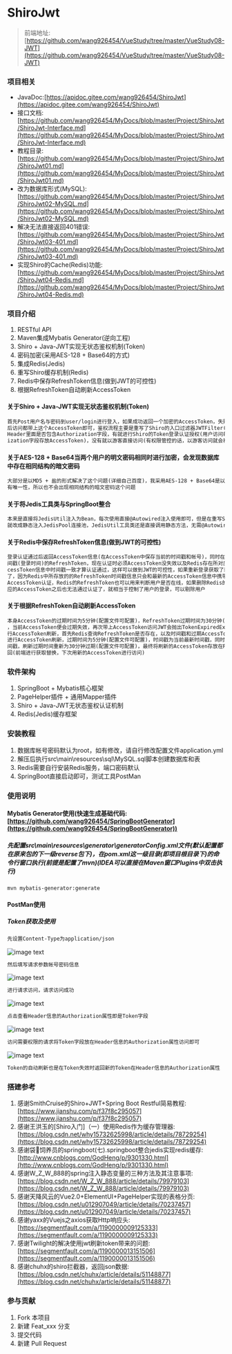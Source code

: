 # ShiroJwt

> 前端地址:[https://github.com/wang926454/VueStudy/tree/master/VueStudy08-JWT](https://github.com/wang926454/VueStudy/tree/master/VueStudy08-JWT)

### 项目相关

* JavaDoc:[https://apidoc.gitee.com/wang926454/ShiroJwt](https://apidoc.gitee.com/wang926454/ShiroJwt)
* 接口文档:[https://github.com/wang926454/MyDocs/blob/master/Project/ShiroJwt/ShiroJwt-Interface.md](https://github.com/wang926454/MyDocs/blob/master/Project/ShiroJwt/ShiroJwt-Interface.md)
* 教程目录:[https://github.com/wang926454/MyDocs/blob/master/Project/ShiroJwt/ShiroJwt01.md](https://github.com/wang926454/MyDocs/blob/master/Project/ShiroJwt/ShiroJwt01.md)
* 改为数据库形式(MySQL):[https://github.com/wang926454/MyDocs/blob/master/Project/ShiroJwt/ShiroJwt02-MySQL.md](https://github.com/wang926454/MyDocs/blob/master/Project/ShiroJwt/ShiroJwt02-MySQL.md)
* 解决无法直接返回401错误:[https://github.com/wang926454/MyDocs/blob/master/Project/ShiroJwt/ShiroJwt03-401.md](https://github.com/wang926454/MyDocs/blob/master/Project/ShiroJwt/ShiroJwt03-401.md)
* 实现Shiro的Cache(Redis)功能:[https://github.com/wang926454/MyDocs/blob/master/Project/ShiroJwt/ShiroJwt04-Redis.md](https://github.com/wang926454/MyDocs/blob/master/Project/ShiroJwt/ShiroJwt04-Redis.md)

### 项目介绍

1. RESTful API 
2. Maven集成Mybatis Generator(逆向工程)
3. Shiro + Java-JWT实现无状态鉴权机制(Token)
4. 密码加密(采用AES-128 + Base64的方式)
5. 集成Redis(Jedis)
6. 重写Shiro缓存机制(Redis)
7. Redis中保存RefreshToken信息(做到JWT的可控性)
8. 根据RefreshToken自动刷新AccessToken

#### 关于Shiro + Java-JWT实现无状态鉴权机制(Token)
```txt
首先Post用户名与密码到user/login进行登入，如果成功返回一个加密的AccessToken，失败的话直接返回401错误(帐号或密码不正确)，以
后访问都带上这个AccessToken即可，鉴权流程主要是重写了Shiro的入口过滤器JWTFilter(BasicHttpAuthenticationFilter)，判断请求
Header里面是否包含Authorization字段，有就进行Shiro的Token登录认证授权(用户访问每一个需要权限的请求必须在Header中添加Author
ization字段存放AccessToken)，没有就以游客直接访问(有权限管控的话，以游客访问就会被拦截)
```

#### 关于AES-128 + Base64当两个用户的明文密码相同时进行加密，会发现数据库中存在相同结构的暗文密码
```txt
大部分是以MD5 + 盐的形式解决了这个问题(详细自己百度)，我采用AES-128 + Base64是以帐号+密码的形式进行加密密码，因为帐号具
有唯一性，所以也不会出现相同结构的暗文密码这个问题
```

#### 关于将Jedis工具类与SpringBoot整合
```txt
本来是直接将JedisUtil注入为Bean，每次使用直接@Autowired注入使用即可，但是在重写Shiro的CustomCache无法注入JedisUtil，所以
就改成静态注入JedisPool连接池，JedisUtil工具类还是直接调用静态方法，无需@Autowired注入
```

#### 关于Redis中保存RefreshToken信息(做到JWT的可控性)
```txt
登录认证通过后返回AccessToken信息(在AccessToken中保存当前的时间戳和帐号)，同时在Redis中设置一条以帐号为Key，Value为当前时
间戳(登录时间)的RefreshToken，现在认证时必须AccessToken没失效以及Redis存在所对应的RefreshToken，且RefreshToken时间戳和Ac
cessToken信息中时间戳一致才算认证通过，这样可以做到JWT的可控性，如果重新登录获取了新的AccessToken，旧的AccessToken就认证不
了，因为Redis中所存放的的RefreshToken时间戳信息只会和最新的AccessToken信息中携带的时间戳一致，这样每个用户就只能使用最新的
AccessToken认证，Redis的RefreshToken也可以用来判断用户是否在线，如果删除Redis的某个RefreshToken，那这个RefreshToken所对
应的AccessToken之后也无法通过认证了，就相当于控制了用户的登录，可以剔除用户
```

#### 关于根据RefreshToken自动刷新AccessToken
```txt
本身AccessToken的过期时间为5分钟(配置文件可配置)，RefreshToken过期时间为30分钟(配置文件可配置)，当登录后时间过了5分钟之后
，当前AccessToken便会过期失效，再次带上AccessToken访问JWT会抛出TokenExpiredException异常说明Token过期，开始判断是否要进
行AccessToken刷新，首先Redis查询RefreshToken是否存在，以及时间戳和过期AccessToken所携带的时间戳是否一致，如果存在且一致就
进行AccessToken刷新，过期时间为5分钟(配置文件可配置)，时间戳为当前最新时间戳，同时也设置RefreshToken中的时间戳为当前最新时
间戳，刷新过期时间重新为30分钟过期(配置文件可配置)，最终将刷新的AccessToken存放在Response的Header中的Authorization字段返
回(前端进行获取替换，下次用新的AccessToken进行访问)
```

### 软件架构

1. SpringBoot + Mybatis核心框架
2. PageHelper插件 + 通用Mapper插件
3. Shiro + Java-JWT无状态鉴权认证机制
4. Redis(Jedis)缓存框架

### 安装教程

1. 数据库帐号密码默认为root，如有修改，请自行修改配置文件application.yml
2. 解压后执行src\main\resources\sql\MySQL.sql脚本创建数据库和表
3. Redis需要自行安装Redis服务，端口密码默认
4. SpringBoot直接启动即可，测试工具PostMan

### 使用说明

#### Mybatis Generator使用(快速生成基础代码:[https://github.com/wang926454/SpringBootGenerator](https://github.com/wang926454/SpringBootGenerator))

##### 先配置src\main\resources\generator\generatorConfig.xml文件(默认配置都在原来包的下一级reverse包下)，在pom.xml这一级目录(即项目根目录下)的命令行窗口执行(前提是配置了mvn)(IDEA可以直接在Maven窗口Plugins中双击执行)
```
mvn mybatis-generator:generate
```

#### PostMan使用

##### Token获取及使用
```txt
先设置Content-Type为application/json
```
![image text](https://docs.wang64.cn/Project/ShiroJwt/image/20181006001.PNG)
```txt
然后填写请求参数帐号密码信息
```
![image text](https://docs.wang64.cn/Project/ShiroJwt/image/20181006002.PNG)
```txt
进行请求访问，请求访问成功
```
![image text](https://docs.wang64.cn/Project/ShiroJwt/image/20181006003.PNG)
```txt
点击查看Header信息的Authorization属性即是Token字段
```
![image text](https://docs.wang64.cn/Project/ShiroJwt/image/20181006004.PNG)
```txt
访问需要权限的请求将Token字段放在Header信息的Authorization属性访问即可
```
![image text](https://docs.wang64.cn/Project/ShiroJwt/image/20181006005.PNG)
```txt
Token的自动刷新也是在Token失效时返回新的Token在Header信息的Authorization属性
```

### 搭建参考

1. 感谢SmithCruise的Shiro+JWT+Spring Boot Restful简易教程:[https://www.jianshu.com/p/f37f8c295057](https://www.jianshu.com/p/f37f8c295057)
2. 感谢王洪玉的[Shiro入门]（一）使用Redis作为缓存管理器:[https://blog.csdn.net/why15732625998/article/details/78729254](https://blog.csdn.net/why15732625998/article/details/78729254)
3. 感谢袋🐴饲养员的springboot(七).springboot整合jedis实现redis缓存:[http://www.cnblogs.com/GodHeng/p/9301330.html](http://www.cnblogs.com/GodHeng/p/9301330.html)
4. 感谢W_Z_W_888的spring注入静态变量的三种方法及其注意事项:[https://blog.csdn.net/W_Z_W_888/article/details/79979103](https://blog.csdn.net/W_Z_W_888/article/details/79979103)
5. 感谢天降风云的Vue2.0+ElementUI+PageHelper实现的表格分页:[https://blog.csdn.net/u012907049/article/details/70237457](https://blog.csdn.net/u012907049/article/details/70237457)
6. 感谢yaxx的Vuejs之axios获取Http响应头:[https://segmentfault.com/a/1190000009125333](https://segmentfault.com/a/1190000009125333)
7. 感谢Twilight的解决使用jwt刷新token带来的问题:[https://segmentfault.com/a/1190000013151506](https://segmentfault.com/a/1190000013151506)
8. 感谢chuhx的shiro拦截器，返回json数据:[https://blog.csdn.net/chuhx/article/details/51148877](https://blog.csdn.net/chuhx/article/details/51148877)

### 参与贡献

1. Fork 本项目
2. 新建 Feat_xxx 分支
3. 提交代码
4. 新建 Pull Request
